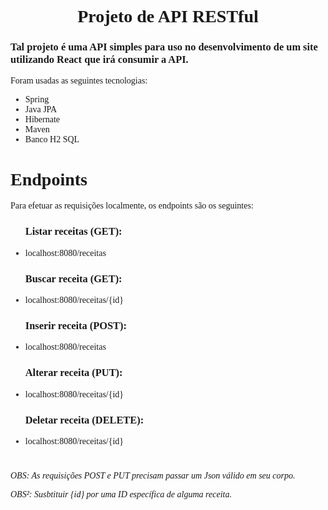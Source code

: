 <h1 align="center" style="font-family:verdana;">Projeto de API RESTful</h1>
<h3 style="font-family:verdana;">Tal projeto é uma API simples para uso no desenvolvimento de um site utilizando React que irá consumir a API.</h3>
<p></p>
<p style="font-family:verdana;"> Foram usadas as seguintes tecnologias:
<ul>
	<li style="font-family:verdana;">Spring</li>
	<li style="font-family:verdana;">Java JPA</li>
	<li style="font-family:verdana;">Hibernate</li>
	<li style="font-family:verdana;">Maven</li>
	<li style="font-family:verdana;">Banco H2 SQL</li>
</ul>
</p>
<h1 style="font-family:verdana;">Endpoints</h1>
<p style="font-family:verdana;">Para efetuar as requisições localmente, os endpoints são os seguintes:
<ul>
<h3 style="font-family:verdana;">Listar receitas (GET):</h3>
<li style="font-family:verdana;">localhost:8080/receitas</li>
<h3 style="font-family:verdana;">Buscar receita (GET):</h3>
<li style="font-family:verdana;">localhost:8080/receitas/{id}</li>
<h3 style="font-family:verdana;">Inserir receita (POST):</h3>
<li style="font-family:verdana;">localhost:8080/receitas</dd>
<h3 style="font-family:verdana;">Alterar receita (PUT):</h3>
<li style="font-family:verdana;">localhost:8080/receitas/{id}</li>
<h3 style="font-family:verdana;">Deletar receita (DELETE):</h3>
<li style="font-family:verdana;">localhost:8080/receitas/{id}</li>
</ul>
<h1></h1>
<i style="font-family:verdana;">OBS: As requisições POST e PUT precisam passar um Json válido em seu corpo.</i>
<p></p>
<i style="font-family:verdana;">OBS²: Susbtituir {id} por uma ID específica de alguma receita.</i>
